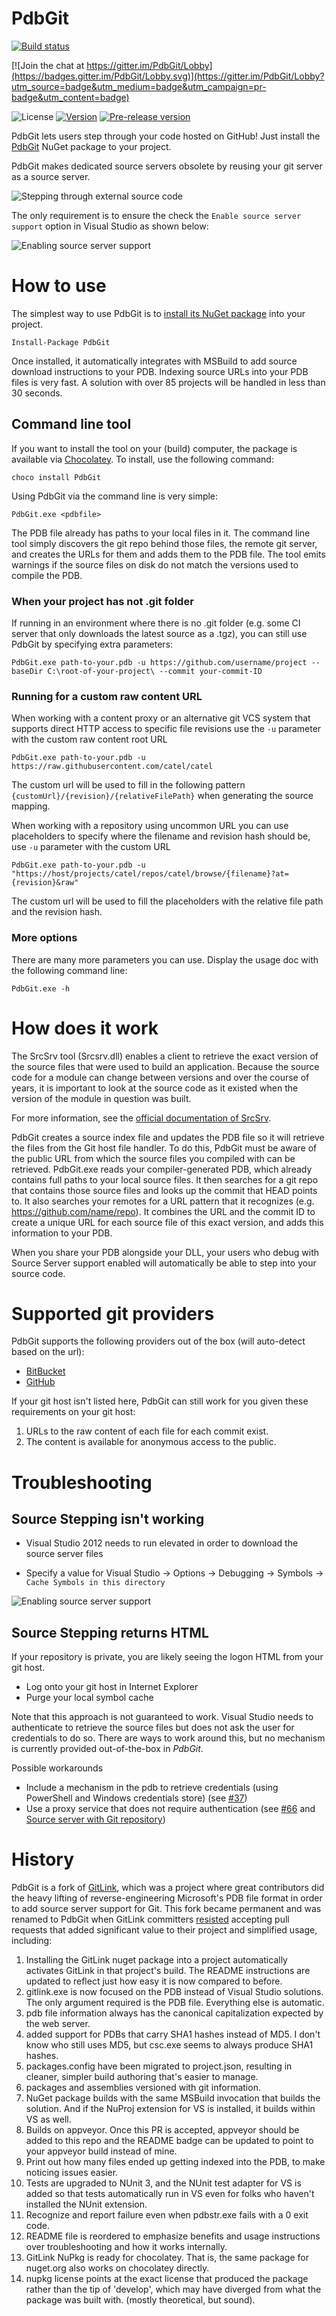 PdbGit
==========

[![Build status](https://ci.appveyor.com/api/projects/status/x2kj88duew7fmr9f/branch/master?svg=true)](https://ci.appveyor.com/project/AArnott/pdbgit/branch/master)

[![Join the chat at https://gitter.im/PdbGit/Lobby](https://badges.gitter.im/PdbGit/Lobby.svg)](https://gitter.im/PdbGit/Lobby?utm_source=badge&utm_medium=badge&utm_campaign=pr-badge&utm_content=badge)

![License](https://img.shields.io/github/license/aarnott/PdbGit.svg)
[![Version](https://img.shields.io/nuget/v/PdbGit.svg)][NuGetDownload]
[![Pre-release version](https://img.shields.io/nuget/vpre/PdbGit.svg)][NuGetDownload]

PdbGit lets users step through your code hosted on GitHub!
Just install the [PdbGit][NuGetDownload] NuGet package to your project.

PdbGit makes dedicated source servers obsolete by reusing your git server as a source server.

![Stepping through external source code](doc/images/GitLink_example.gif)  

The only requirement is to ensure the check the `Enable source server support` option in Visual Studio as shown below:

![Enabling source server support](doc/images/visualstudio_enablesourceserversupport.png)  

# How to use

The simplest way to use PdbGit is to [install its NuGet package][NuGetDownload] into your project.

    Install-Package PdbGit

Once installed, it automatically integrates with MSBuild to add source download instructions to your PDB.
Indexing source URLs into your PDB files is very fast. A solution with over 85 projects will be handled in less than 30 seconds.

## Command line tool

If you want to install the tool on your (build) computer, the package is available via <a href="https://chocolatey.org/" target="_blank">Chocolatey</a>. To install, use the following command:

    choco install PdbGit

Using PdbGit via the command line is very simple:

    PdbGit.exe <pdbfile>

The PDB file already has paths to your local files in it. The command line tool simply discovers the git repo
behind those files, the remote git server, and creates the URLs for them and adds them to the PDB file.
The tool emits warnings if the source files on disk do not match the versions used to compile the PDB.

### When your project has not .git folder

If running in an environment where there is no .git folder (e.g. some CI server that only downloads the latest source
as a .tgz), you can still use PdbGit by specifying extra parameters:

    PdbGit.exe path-to-your.pdb -u https://github.com/username/project --baseDir C:\root-of-your-project\ --commit your-commit-ID

### Running for a custom raw content URL

When working with a content proxy or an alternative git VCS system that supports direct HTTP access to specific file revisions use the `-u` parameter with the custom raw content root URL

    PdbGit.exe path-to-your.pdb -u https://raw.githubusercontent.com/catel/catel
    
The custom url will be used to fill in the following pattern `{customUrl}/{revision}/{relativeFilePath}` when generating the source mapping.

When working with a repository using uncommon URL you can use placeholders to specify where the filename and revision hash should be, use `-u` parameter with the custom URL

    PdbGit.exe path-to-your.pdb -u "https://host/projects/catel/repos/catel/browse/{filename}?at={revision}&raw"

The custom url will be used to fill the placeholders with the relative file path and the revision hash.

### More options

There are many more parameters you can use. Display the usage doc with the following command line:

    PdbGit.exe -h

# How does it work

The SrcSrv tool (Srcsrv.dll) enables a client to retrieve the exact version of the source files that were used to build an application. Because the source code for a module can change between versions and over the course of years, it is important to look at the source code as it existed when the version of the module in question was built.

For more information, see the <a href="http://msdn.microsoft.com/en-us/library/windows/hardware/ff558791(v=vs.85).aspx" target="_blank">official documentation of SrcSrv</a>.

PdbGit creates a source index file and updates the PDB file so it will retrieve the files from the Git host file handler.
To do this, PdbGit must be aware of the public URL from which the source files you compiled with can be retrieved.
PdbGit.exe reads your compiler-generated PDB, which already contains full paths to your local source files.
It then searches for a git repo that contains those source files and looks up the commit that HEAD points to.
It also searches your remotes for a URL pattern that it recognizes (e.g. https://github.com/name/repo).
It combines the URL and the commit ID to create a unique URL for each source file of this exact version, and adds this information to your PDB.

When you share your PDB alongside your DLL, your users who debug with Source Server support enabled will automatically be able to step into your source code. 

# Supported git providers

PdbGit supports the following providers out of the box (will auto-detect based on the url):

* <a href="https://bitbucket.org/" target="_blank">BitBucket</a>
* <a href="https://github.com/" target="_blank">GitHub</a>

If your git host isn't listed here, PdbGit can still work for you given these requirements on your git host:

1. URLs to the raw content of each file for each commit exist.
2. The content is available for anonymous access to the public.

# Troubleshooting

## Source Stepping isn't working

* Visual Studio 2012 needs to run elevated in order to download the source server files

* Specify a value for Visual Studio -> Options -> Debugging -> Symbols -> `Cache Symbols in this directory`

![Enabling source server support](doc/images/visualstudio_symbolslocation.png)

## Source Stepping returns HTML
If your repository is private, you are likely seeing the logon HTML from your git host.

* Log onto your git host in Internet Explorer
* Purge your local symbol cache

Note that this approach is not guaranteed to work.  Visual Studio needs to authenticate to retrieve the source files
but does not ask the user for credentials to do so.  There are ways to work around this, but no mechanism is currently
provided out-of-the-box in *PdbGit*.

Possible workarounds
* Include a mechanism in the pdb to retrieve credentials (using PowerShell and Windows credentials store) (see [#37](https://github.com/GitTools/GitLink/issues/37))
* Use a proxy service that does not require authentication (see [#66](https://github.com/GitTools/GitLink/issues/66) and [Source server with Git repository](https://shonnlyga.wordpress.com/2016/05/28/source-server-with-git-repository))

# History

PdbGit is a fork of [GitLink][Upstream], which was a project where great contributors did the heavy lifting of reverse-engineering Microsoft's PDB file format in order to add source server support for Git. This fork became permanent and was renamed to PdbGit when GitLink committers [resisted](https://github.com/GitTools/GitLink/pull/110) accepting pull requests that added significant value to their project and simplified usage, including:

1. Installing the GitLink nuget package into a project automatically activates GitLink in that project's build. The README instructions are updated to reflect just how easy it is now compared to before.
2. gitlink.exe is now focused on the PDB instead of Visual Studio solutions. The only argument required is the PDB file. Everything else is automatic.
3. pdb file information always has the canonical capitalization expected by the web server.
4. added support for PDBs that carry SHA1 hashes instead of MD5. I don't know who still uses MD5, but csc.exe seems to always produce SHA1 hashes.
5. packages.config have been migrated to project.json, resulting in cleaner, simpler build authoring that's easier to manage.
6. packages and assemblies versioned with git information.
7. NuGet package builds with the same MSBuild invocation that builds the solution. And if the NuProj extension for VS is installed, it builds within VS as well.
8. Builds on appveyor. Once this PR is accepted, appveyor should be added to this repo and the README badge can be updated to point to your appveyor build instead of mine.
9. Print out how many files ended up getting indexed into the PDB, to make noticing issues easier.
10. Tests are upgraded to NUnit 3, and the NUnit test adapter for VS is added so that tests automatically run in VS even for folks who haven't installed the NUnit extension.
11. Recognize and report failure even when pdbstr.exe fails with a 0 exit code.
12. README file is reordered to emphasize benefits and usage instructions over troubleshooting and how it works internally.
13. GitLink NuPkg is ready for chocolatey. That is, the same package for nuget.org also works on chocolatey directly. 
14. nupkg license points at the exact license that produced the package rather than the tip of 'develop', which may have diverged from what the package was built with. (mostly theoretical, but sound).

[NuGetDownload]: https://www.nuget.org/packages/PdbGit
[Upstream]: https://github.com/gittools/gitlink
